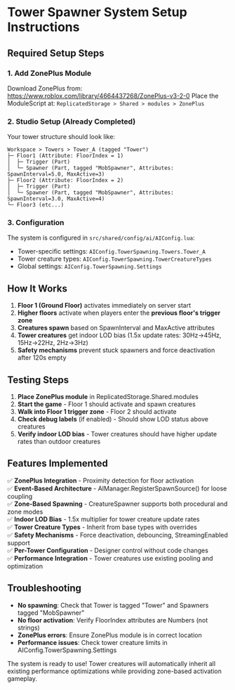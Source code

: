 # Tower Spawner System Setup Instructions

## Required Setup Steps

### 1. Add ZonePlus Module
Download ZonePlus from: https://www.roblox.com/library/4664437268/ZonePlus-v3-2-0
Place the ModuleScript at: `ReplicatedStorage > Shared > modules > ZonePlus`

### 2. Studio Setup (Already Completed)
Your tower structure should look like:
```
Workspace > Towers > Tower_A (tagged "Tower")
├─ Floor1 (Attribute: FloorIndex = 1)
│  ├─ Trigger (Part) 
│  └─ Spawner (Part, tagged "MobSpawner", Attributes: SpawnInterval=5.0, MaxActive=3)
├─ Floor2 (Attribute: FloorIndex = 2)
│  ├─ Trigger (Part)
│  └─ Spawner (Part, tagged "MobSpawner", Attributes: SpawnInterval=3.0, MaxActive=4)
└─ Floor3 (etc...)
```

### 3. Configuration
The system is configured in `src/shared/config/ai/AIConfig.lua`:
- Tower-specific settings: `AIConfig.TowerSpawning.Towers.Tower_A`
- Tower creature types: `AIConfig.TowerSpawning.TowerCreatureTypes`
- Global settings: `AIConfig.TowerSpawning.Settings`

## How It Works

1. **Floor 1 (Ground Floor)** activates immediately on server start
2. **Higher floors** activate when players enter the **previous floor's trigger zone**
3. **Creatures spawn** based on SpawnInterval and MaxActive attributes
4. **Tower creatures** get indoor LOD bias (1.5x update rates: 30Hz→45Hz, 15Hz→22Hz, 2Hz→3Hz)
5. **Safety mechanisms** prevent stuck spawners and force deactivation after 120s empty

## Testing Steps

1. **Place ZonePlus module** in ReplicatedStorage.Shared.modules
2. **Start the game** - Floor 1 should activate and spawn creatures
3. **Walk into Floor 1 trigger zone** - Floor 2 should activate
4. **Check debug labels** (if enabled) - Should show LOD status above creatures
5. **Verify indoor LOD bias** - Tower creatures should have higher update rates than outdoor creatures

## Features Implemented

✅ **ZonePlus Integration** - Proximity detection for floor activation  
✅ **Event-Based Architecture** - AIManager.RegisterSpawnSource() for loose coupling  
✅ **Zone-Based Spawning** - CreatureSpawner supports both procedural and zone modes  
✅ **Indoor LOD Bias** - 1.5x multiplier for tower creature update rates  
✅ **Tower Creature Types** - Inherit from base types with overrides  
✅ **Safety Mechanisms** - Force deactivation, debouncing, StreamingEnabled support  
✅ **Per-Tower Configuration** - Designer control without code changes  
✅ **Performance Integration** - Tower creatures use existing pooling and optimization  

## Troubleshooting

- **No spawning**: Check that Tower is tagged "Tower" and Spawners tagged "MobSpawner"
- **No floor activation**: Verify FloorIndex attributes are Numbers (not strings)
- **ZonePlus errors**: Ensure ZonePlus module is in correct location
- **Performance issues**: Check tower creature limits in AIConfig.TowerSpawning.Settings

The system is ready to use! Tower creatures will automatically inherit all existing performance optimizations while providing zone-based activation gameplay.